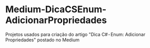 # Medium-DicaCSEnum-AdicionarPropriedades
Projetos usados para criação do artigo "Dica C# - Enum: Adicionar Propriedades" postado no Medium
